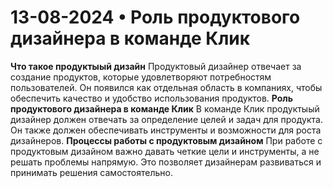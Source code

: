 
# 13-08-2024 • Роль продуктового дизайнера в команде Клик
**Что такое продуктыый дизайн** Продуктовый дизайнер отвечает за создание продуктов, которые удовлетворяют потребностям пользователей. Он появился как отдельная область в компаниях, чтобы обеспечить качество и удобство использования продуктов.
**Роль продуктового дизайнера в команде Клик** В команде Клик продуктыый дизайнер должен отвечать за определение целей и задач для продукта. Он также должен обеспечивать инструменты и возможности для роста дизайнеров.
**Процессы работы с продуктовым дизайном** При работе с продуктовым дизайном важно давать четкие цели и инструменты, а не решать проблемы напрямую. Это позволяет дизайнерам развиваться и принимать решения самостоятельно.